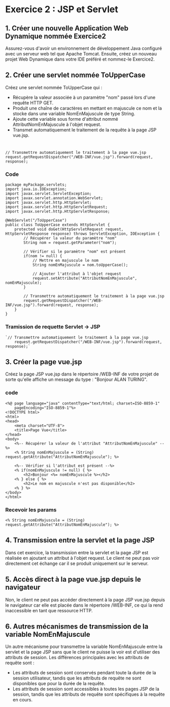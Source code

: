 # Exercice 2 : JSP et Servlet 

## 1. Créer une nouvelle Application Web Dynamique nommée Exercice2

Assurez-vous d'avoir un environnement de développement Java configuré avec un serveur web tel que Apache Tomcat. Ensuite, créez un nouveau projet Web Dynamique dans votre IDE préféré et nommez-le Exercice2.

## 2. Créer une servlet nommée ToUpperCase

Créez une servlet nommée ToUpperCase qui :
- Récupère la valeur associée à un paramètre "nom" passé lors d'une requête HTTP GET.
- Produit une chaîne de caractères en mettant en majuscule ce nom et la stocke dans une variable NomEnMajuscule de type String.
- Ajoute cette variable sous forme d'attribut nommé AttributNomEnMajuscule à l'objet request.
- Transmet automatiquement le traitement de la requête à la page JSP vue.jsp.
# 
	// Transmettre automatiquement le traitement à la page vue.jsp
    request.getRequestDispatcher("/WEB-INF/vue.jsp").forward(request, response);

### Code
	package myPackage.servlets;
	import java.io.IOException;
	import javax.servlet.ServletException;
	import javax.servlet.annotation.WebServlet;
	import javax.servlet.http.HttpServlet;
	import javax.servlet.http.HttpServletRequest;
	import javax.servlet.http.HttpServletResponse;

	@WebServlet("/ToUpperCase")
	public class ToUpperCase extends HttpServlet {
		protected void doGet(HttpServletRequest request, HttpServletResponse response) throws ServletException, IOException {
			// Récupérer la valeur du paramètre "nom"
			String nom = request.getParameter("nom");
			
			// Vérifier si le paramètre "nom" est présent
			if(nom != null) {
				// Mettre en majuscule le nom
				String nomEnMajuscule = nom.toUpperCase();
				
				// Ajouter l'attribut à l'objet request
				request.setAttribute("AttributNomEnMajuscule", nomEnMajuscule);
			}
			
			// Transmettre automatiquement le traitement à la page vue.jsp
			request.getRequestDispatcher("/WEB-INF/vue.jsp").forward(request, response);
		}
	}




### Tramission de requette Servlet -> JSP 
	`// Transmettre automatiquement le traitement à la page vue.jsp
        request.getRequestDispatcher("/WEB-INF/vue.jsp").forward(request, response);`

## 3. Créer la page vue.jsp

Créez la page JSP vue.jsp dans le répertoire /WEB-INF de votre projet de sorte qu'elle affiche un message du type : "Bonjour ALAN TURING".

### code 
	<%@ page language="java" contentType="text/html; charset=ISO-8859-1"
		pageEncoding="ISO-8859-1"%>
	<!DOCTYPE html>
	<html>
	<head>
		<meta charset="UTF-8">
		<title>Page Vue</title>
	</head>
	<body>
		<%-- Récupérer la valeur de l'attribut "AttributNomEnMajuscule" --%>
		<% String nomEnMajuscule = (String) request.getAttribute("AttributNomEnMajuscule"); %>
		
		<%-- Vérifier si l'attribut est présent --%>
		<% if(nomEnMajuscule != null) { %>
			<h2>Bonjour <%= nomEnMajuscule %></h2>
		<% } else { %>
			<h2>Le nom en majuscule n'est pas disponible</h2>
		<% } %>
	</body>
	</html>


### Recevoir les params
	<% String nomEnMajuscule = (String) request.getAttribute("AttributNomEnMajuscule"); %>

## 4. Transmission entre la servlet et la page JSP

Dans cet exercice, la transmission entre la servlet et la page JSP est réalisée en ajoutant un attribut à l'objet request. Le client ne peut pas voir directement cet échange car il se produit uniquement sur le serveur.

## 5. Accès direct à la page vue.jsp depuis le navigateur

Non, le client ne peut pas accéder directement à la page JSP vue.jsp depuis le navigateur car elle est placée dans le répertoire /WEB-INF, ce qui la rend inaccessible en tant que ressource HTTP.

## 6. Autres mécanismes de transmission de la variable NomEnMajuscule

Un autre mécanisme pour transmettre la variable NomEnMajuscule entre la servlet et la page JSP sans que le client ne puisse la voir est d'utiliser des attributs de session. Les différences principales avec les attributs de requête sont :
- Les attributs de session sont conservés pendant toute la durée de la session utilisateur, tandis que les attributs de requête ne sont disponibles que pour la durée de la requête.
- Les attributs de session sont accessibles à toutes les pages JSP de la session, tandis que les attributs de requête sont spécifiques à la requête en cours.
